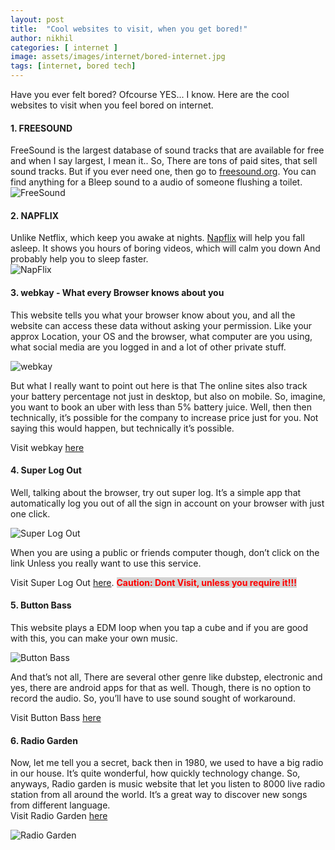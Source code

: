 ```yaml
---
layout: post
title:  "Cool websites to visit, when you get bored!"
author: nikhil
categories: [ internet ]
image: assets/images/internet/bored-internet.jpg
tags: [internet, bored tech]
---
```


Have you ever felt bored? Ofcourse YES... I know. Here are the cool websites to visit when you feel bored on internet.  
#### 1. FREESOUND  
FreeSound is the largest database of sound tracks that are available for free and when I say largest, I mean it.. So, There are tons of paid sites, that sell sound tracks. But if you ever need one, then go to <a href="https://freesound.org/" target="_blank">freesound.org</a>. You can find anything for a Bleep sound to a audio of someone flushing a toilet.
<img src="{{ site.baseurl }}/assets/images/internet/freesound.jpg" alt="FreeSound" title="FreeSound">

#### 2. NAPFLIX  
Unlike Netflix, which keep you awake at nights. <a href="http://napflix.tv/" target="_blank">Napflix</a> will help you fall asleep. It shows you hours of boring videos, which will calm you down And probably help you to sleep faster.  
<img src="{{ site.baseurl }}/assets/images/internet/napflix.jpg" alt="NapFlix" title="NapFlix">

#### 3. webkay - What every Browser knows about you  
This website tells you what your browser know about you, and all the website can access these data without asking your permission. Like your approx Location, your OS and the browser, what computer are you using, what social media are you logged in and a lot of other private stuff.  

<img src="{{ site.baseurl }}/assets/images/internet/webkay.jpg" alt="webkay" title="webkay">

But what I really want to point out here is that The online sites also track your battery percentage not just in desktop, but also on mobile. So, imagine, you want to book an uber with less than 5% battery juice. Well, then then technically, it’s possible for the company to increase price just for you. Not saying this would happen, but technically it’s possible.  

Visit webkay <a href="http://webkay.robinlinus.com" target="_blank">here</a>

#### 4. Super Log Out  
Well, talking about the browser, try out super log. It’s a simple app that automatically log you out of all the sign in account on your browser with just one click.  

<img src="{{ site.baseurl }}/assets/images/internet/superlogout.gif" alt="Super Log Out" title="Super Log Out">

When you are using a public or friends computer though, don’t click on the link Unless you really want to use this service.  

Visit Super Log Out <a href="http://superlogout.com/" target="_blank">here</a>. <span style="color:red; background-color:#D3D3D3;font-weight:bold;">Caution: Dont Visit, unless you require it!!!</span>  
#### 5. Button Bass  
This website plays a EDM loop when you tap a cube and if you are good with this, you can make your own music.  

<img src="{{ site.baseurl }}/assets/images/internet/buttonbass.jpg" alt="Button Bass" title="Button Bass">

And that’s not all, There are several other genre like dubstep, electronic and yes, there are android apps for that as well. Though, there is no option to record the audio. So, you’ll have to use sound sought of workaround.   

Visit Button Bass <a href="http://buttonbass.com/" target="_blank">here</a>    


#### 6. Radio Garden  
Now, let me tell you a secret, back then in 1980, we used to have a big radio in our house. It’s quite wonderful, how quickly technology change. So, anyways, Radio garden is music website that let you listen to 8000 live radio station from all around the world. It’s a great way to discover new songs from different language.  
Visit Radio Garden <a href="http://radio.garden/" target="_blank">here</a>

<img src="{{ site.baseurl }}/assets/images/internet/radiogarden.jpg" alt="Radio Garden" title="Radio Garden">
